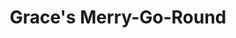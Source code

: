 ---
title: "Grace's Merry-Go-Round"
url: /washington/graces-merry-go-round/
shop: Gebrauchtwaren
---